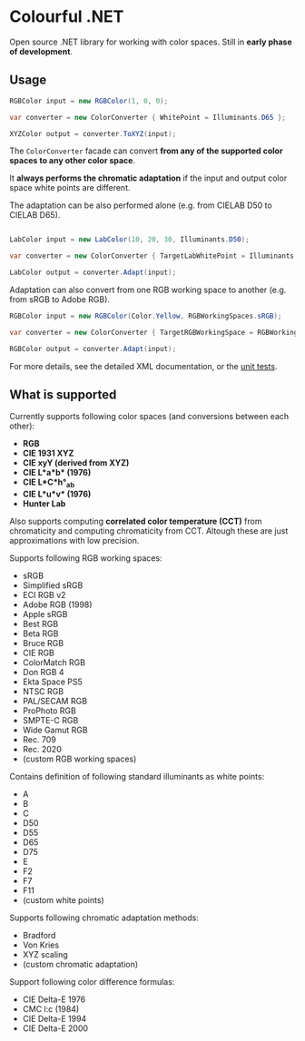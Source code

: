 Colourful .NET
==============

Open source .NET library for working with color spaces. Still in **early phase of development**.

Usage
-----

```csharp
RGBColor input = new RGBColor(1, 0, 0);

var converter = new ColorConverter { WhitePoint = Illuminants.D65 };

XYZColor output = converter.ToXYZ(input);
```

The `ColorConverter` facade can convert **from any of the supported color spaces to any other color space**.

It **always performs the chromatic adaptation** if the input and output color space white points are different.

The adaptation can be also performed alone (e.g. from CIELAB D50 to CIELAB D65).


```csharp

LabColor input = new LabColor(10, 20, 30, Illuminants.D50);

var converter = new ColorConverter { TargetLabWhitePoint = Illuminants.D65 };

LabColor output = converter.Adapt(input);
```

Adaptation can also convert from one RGB working space to another (e.g. from sRGB to Adobe RGB).

```csharp
RGBColor input = new RGBColor(Color.Yellow, RGBWorkingSpaces.sRGB);

var converter = new ColorConverter { TargetRGBWorkingSpace = RGBWorkingSpaces.AdobeRGB1998 };

RGBColor output = converter.Adapt(input);
```

For more details, see the detailed XML documentation, or the [unit tests](https://github.com/tompazourek/Colourful/tree/master/Colourful.Tests).

What is supported
-----------------

Currently supports following color spaces (and conversions between each other):

* **RGB**
* **CIE 1931 XYZ**
* **CIE xyY (derived from XYZ)**
* **CIE L\*a\*b\* (1976)**
* **CIE L\*C\*h°<sub>ab</sub>**
* **CIE L\*u\*v\* (1976)**
* **Hunter Lab**

Also supports computing **correlated color temperature (CCT)** from chromaticity and computing chromaticity from CCT. Altough these are just approximations with low precision.

Supports following RGB working spaces:

  * sRGB
  * Simplified sRGB
  * ECI RGB v2
  * Adobe RGB (1998)
  * Apple sRGB
  * Best RGB
  * Beta RGB
  * Bruce RGB
  * CIE RGB
  * ColorMatch RGB
  * Don RGB 4
  * Ekta Space PS5
  * NTSC RGB
  * PAL/SECAM RGB
  * ProPhoto RGB
  * SMPTE-C RGB
  * Wide Gamut RGB
  * Rec. 709
  * Rec. 2020
  * (custom RGB working spaces)

Contains definition of following standard illuminants as white points:

* A
* B
* C
* D50
* D55
* D65
* D75
* E
* F2
* F7
* F11
* (custom white points)

Supports following chromatic adaptation methods:

* Bradford
* Von Kries
* XYZ scaling
* (custom chromatic adaptation)

Support following color difference formulas:

* CIE Delta-E 1976
* CMC l:c (1984)
* CIE Delta-E 1994
* CIE Delta-E 2000
